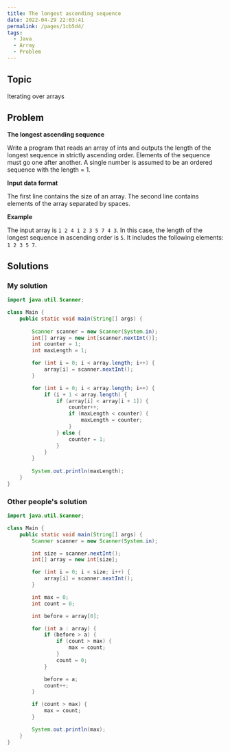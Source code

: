 ```yaml
---
title: The longest ascending sequence
date: 2022-04-29 22:03:41
permalink: /pages/1cb5d4/
tags:
  - Java
  - Array
  - Problem
---
```

## Topic

Iterating over arrays

## Problem

**The longest ascending sequence**

Write a program that reads an array of ints and outputs the length of the longest sequence in strictly ascending order. Elements of the sequence must go one after another. A single number is assumed to be an ordered sequence with the length = 1.

**Input data format**

The first line contains the size of an array.
The second line contains elements of the array separated by spaces.

**Example**

The input array is `1 2 4 1 2 3 5 7 4 3`. In this case, the length of the longest sequence in ascending order is `5`. It includes the following elements: `1 2 3 5 7`.

## Solutions

### My solution

```java
import java.util.Scanner;

class Main {
    public static void main(String[] args) {
        
        Scanner scanner = new Scanner(System.in);
        int[] array = new int[scanner.nextInt()];
        int counter = 1;
        int maxLength = 1;

        for (int i = 0; i < array.length; i++) {
            array[i] = scanner.nextInt();
        }

        for (int i = 0; i < array.length; i++) {
            if (i + 1 < array.length) {
                if (array[i] < array[i + 1]) {
                    counter++;
                    if (maxLength < counter) {
                        maxLength = counter;
                    }
                } else {
                    counter = 1;
                }
            }
        }
        
        System.out.println(maxLength);
    }
}
```

### Other people's solution

```java
import java.util.Scanner; 

class Main {
    public static void main(String[] args) {
        Scanner scanner = new Scanner(System.in);

        int size = scanner.nextInt();
        int[] array = new int[size];

        for (int i = 0; i < size; i++) {
            array[i] = scanner.nextInt();
        }

        int max = 0;
        int count = 0;

        int before = array[0];

        for (int a : array) {
            if (before > a) {
                if (count > max) {
                    max = count;
                }
                count = 0;
            }

            before = a;
            count++;
        }

        if (count > max) {
            max = count;
        }

        System.out.println(max);
    }
}

```